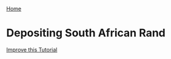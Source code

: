 [Home](/)

# Depositing South African Rand

[Improve this Tutorial](https://github.com/golixdotcom/guides/edit/master/moving_funds/fiat/depositing_south-african_rand.md)
